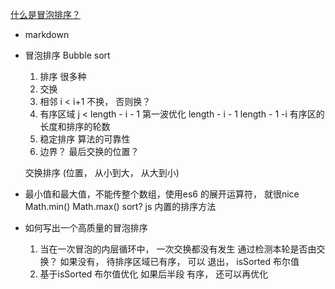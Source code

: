 [什么是冒泡排序？](https://juejin.cn/post/6844903688415215624)

- markdown
- 冒泡排序  Bubble sort
    1. 排序
        很多种
    2. 交换
    3. 相邻   i < i+1  不换， 否则换？
    4. 有序区域 j < length - i - 1 第一波优化  length - i - 1
        length - 1 -i   有序区的长度和排序的轮数
    5. 稳定排序  算法的可靠性
    6. 边界？ 最后交换的位置？
        
    交换排序 (位置， 从小到大， 从大到小)
- 最小值和最大值，不能传整个数组，使用es6 的展开运算符， 就很nice
    Math.min()
    Math.max()
    sort?  js 内置的排序方法
    
- 如何写出一个高质量的冒泡排序
    1. 当在一次冒泡的内层循环中， 一次交换都没有发生
        通过检测本轮是否由交换？ 如果没有， 待排序区域已有序， 可以
        退出， isSorted 布尔值
    2. 基于isSorted 布尔值优化
        如果后半段 有序， 还可以再优化
    